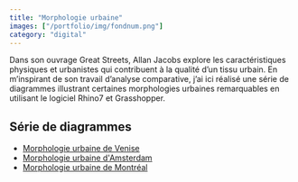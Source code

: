 ```yaml
---
title: "Morphologie urbaine"
images: ["/portfolio/img/fondnum.png"]
category: "digital"
---
```

Dans son ouvrage Great Streets, Allan Jacobs explore les caractéristiques physiques et urbanistes qui contribuent à la qualité d’un tissu urbain. En m’inspirant de son travail d’analyse comparative, j’ai ici réalisé une série de diagrammes illustrant certaines morphologies urbaines remarquables en utilisant le logiciel Rhino7 et Grasshopper.



## Série de diagrammes
- [Morphologie urbaine de Venise](/portfolio/pdf/sanséchelle.pdf)
- [Morphologie urbaine d'Amsterdam](/portfolio/pdf/diagramme_urbain_Amsterdam.pdf)
- [Morphologie urbaine de Montréal](/portfolio/pdf/Montreal.pdf)
